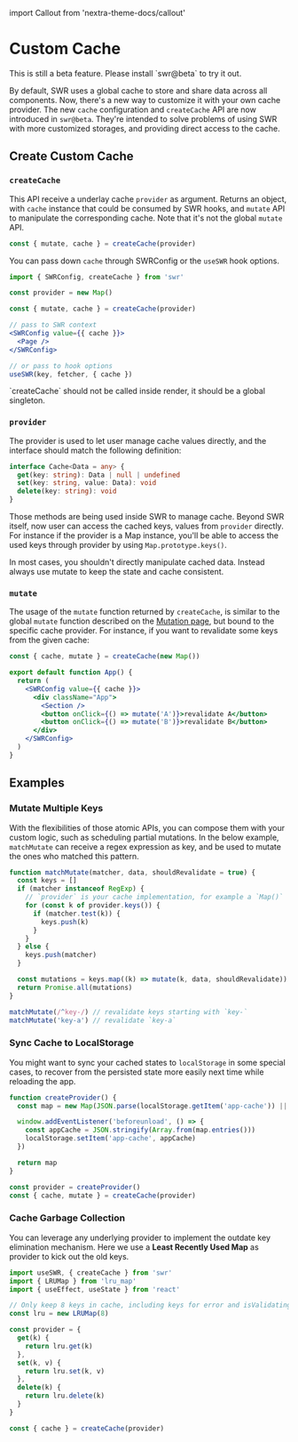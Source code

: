 import Callout from 'nextra-theme-docs/callout'

# Custom Cache

<Callout emoji="⚠️">
This is still a beta feature. Please install `swr@beta` to try it out.
</Callout>

By default, SWR uses a global cache to store and share data across all components. Now, there's a new way to customize it with your own cache provider.
The new `cache` configuration and `createCache` API are now introduced in `swr@beta`. They're intended to solve problems of using SWR with more customized storages, and providing direct access to the cache.

## Create Custom Cache

### `createCache`

This API receive a underlay cache `provider` as argument. Returns an object, with `cache` instance that could be consumed by SWR hooks,
and `mutate` API to manipulate the corresponding cache. Note that it's not the global `mutate` API.

```js
const { mutate, cache } = createCache(provider)
```

You can pass down `cache` through SWRConfig or the `useSWR` hook options.

```jsx
import { SWRConfig, createCache } from 'swr'

const provider = new Map()

const { mutate, cache } = createCache(provider)

// pass to SWR context
<SWRConfig value={{ cache }}>
  <Page />
</SWRConfig>

// or pass to hook options
useSWR(key, fetcher, { cache })
```

<Callout emoji="🚨" type="error">
  `createCache` should not be called inside render, it should be a global singleton.
</Callout>

### `provider`

The provider is used to let user manage cache values directly, and the interface should match the following definition:

```ts
interface Cache<Data = any> {
  get(key: string): Data | null | undefined
  set(key: string, value: Data): void
  delete(key: string): void
}
```

Those methods are being used inside SWR to manage cache. Beyond SWR itself, now user can access the cached keys, values from `provider` directly.
For instance if the provider is a Map instance, you'll be able to access the used keys through provider by using `Map.prototype.keys()`.

<Callout emoji="🚨" type="error">
  In most cases, you shouldn't directly manipulate cached data. Instead always use mutate to keep the state and cache consistent.
</Callout>

### `mutate`

The usage of the `mutate` function returned by `createCache`, is similar to the global `mutate` function described on the [Mutation page](/docs/mutation), but bound to the specific cache provider. For instance, if you want to revalidate some keys from the given cache:

```jsx
const { cache, mutate } = createCache(new Map())

export default function App() {
  return (
    <SWRConfig value={{ cache }}>
      <div className="App">
        <Section />
        <button onClick={() => mutate('A')}>revalidate A</button>
        <button onClick={() => mutate('B')}>revalidate B</button>
      </div>
    </SWRConfig>
  )
}
```

## Examples

### Mutate Multiple Keys

With the flexibilities of those atomic APIs, you can compose them with your custom logic, such as scheduling partial mutations.
In the below example, `matchMutate` can receive a regex expression as key, and be used to mutate the ones who matched this pattern.

```js
function matchMutate(matcher, data, shouldRevalidate = true) {
  const keys = []
  if (matcher instanceof RegExp) {
    // `provider` is your cache implementation, for example a `Map()`
    for (const k of provider.keys()) {
      if (matcher.test(k)) {
        keys.push(k)
      }
    }
  } else {
    keys.push(matcher)
  }

  const mutations = keys.map((k) => mutate(k, data, shouldRevalidate))
  return Promise.all(mutations)
}

matchMutate(/^key-/) // revalidate keys starting with `key-`
matchMutate('key-a') // revalidate `key-a`
```

### Sync Cache to LocalStorage

You might want to sync your cached states to `localStorage` in some special cases, to recover from the persisted state more easily next time while reloading the app.

```js
function createProvider() {
  const map = new Map(JSON.parse(localStorage.getItem('app-cache')) || [])

  window.addEventListener('beforeunload', () => {
    const appCache = JSON.stringify(Array.from(map.entries()))
    localStorage.setItem('app-cache', appCache)
  })

  return map
}

const provider = createProvider()
const { cache, mutate } = createCache(provider)
```

### Cache Garbage Collection

You can leverage any underlying provider to implement the outdate key elimination mechanism.
Here we use a **Least Recently Used Map** as provider to kick out the old keys.

```js
import useSWR, { createCache } from 'swr'
import { LRUMap } from 'lru_map'
import { useEffect, useState } from 'react'

// Only keep 8 keys in cache, including keys for error and isValidating
const lru = new LRUMap(8)

const provider = {
  get(k) {
    return lru.get(k)
  },
  set(k, v) {
    return lru.set(k, v)
  },
  delete(k) {
    return lru.delete(k)
  }
}

const { cache } = createCache(provider)
```